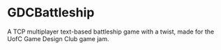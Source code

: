 # GDCBattleship
A TCP multiplayer text-based battleship game with a twist, made for the UofC Game Design Club game jam.
